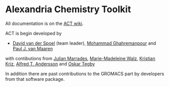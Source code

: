 Alexandria Chemistry Toolkit
============================

All documentation is on the [ACT wiki](https://github.com/dspoel/ACT/wiki).

ACT is begin developed by
+ [David van der Spoel](https://github.com/dspoel) (team leader), [Mohammad Ghahremanpour](https://github.com/mmghahremanpour) and [Paul J. van Maaren](https://github.com/maaren)

with contibutions from
[Julian Marrades](https://github.com/jCodingStuff), [Marie-Madeleine Walz](https://github.com/MMW1), [Kristian Kriz](https://github.com/kkriz26), [Alfred T. Andersson](https://github.com/pastaalfredo) and [Oskar Tegby](https://github.com/OskarTegby)

In addition there are past contributions to the GROMACS part by developers from that software package.


